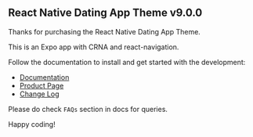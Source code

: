 ## React Native Dating App Theme v9.0.0

Thanks for purchasing the React Native Dating App Theme.

This is an Expo app with CRNA and react-navigation.

Follow the documentation to install and get started with the development:

-   [Documentation](http://docs.market.nativebase.io/react-native-dating-app-ui)
-   [Product Page]( https://market.nativebase.io/view/react-native-dating-app-theme)
-	[Change Log](http://gitstrap.com/strapmobile/DatingApp/blob/v9.0.0/CRNA/ChangeLog.md)

Please do check `FAQs` section in docs for queries.

Happy coding!
